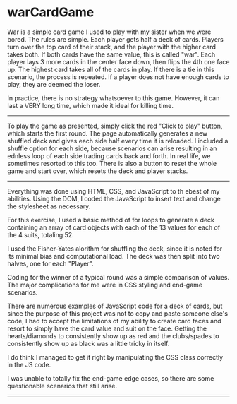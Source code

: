 # warCardGame

War is a simple card game I used to play with my sister when we were bored.
The rules are simple. Each player gets half a deck of cards.
Players turn over the top card of their stack, and the player with the higher card takes both.
If both cards have the same value, this is called "war".
Each player lays 3 more cards in the center face down, then flips the 4th one face up.
The highest card takes all of the cards in play.
If there is a tie in this scenario, the process is repeated.
If a player does not have enough cards to play, they are deemed the loser.

In practice, there is no strategy whatsoever to this game.
However, it can last a VERY long time, which made it ideal for killing time.

--------------------------

To play the game as presented, simply click the red "Click to play" button, which starts the first round.
The page automatically generates a new shuffled deck and gives each side half every time it is reloaded.
I included a shuffle option for each side, because scenarios can arise resulting in an ednless loop of each side
trading cards back and forth. In real life, we sometimes resorted to this too.
There is also a button to reset the whole game and start over, which resets the deck and player stacks.

--------------------------

Everything was done using HTML, CSS, and JavaScript to th ebest of my abilities.
Using the DOM, I coded the JavaScript to insert text and change the stylesheet as necessary.

For this exercise, I used a basic method of for loops to generate a deck containing an array of card objects with each of the 13 values for each of the 4 suits, totaling 52.

I used the Fisher-Yates alorithm for shuffling the deck, since it is noted for its minimal bias
and computational load.
The deck was then split into two halves, one for each "Player".

Coding for the winner of a typical round was a simple comparison of values.
The major complications for me were in CSS styling and end-game scenarios.

There are numerous examples of JavaScript code for a deck of cards, but since the purpose of this
project was not to copy and paste someone else's code, I had to accept the limitations of my
ability to create card faces and resort to simply have the card value and suit on the face.
Getting the hearts/diamonds to consistently show up as red and the clubs/spades to consistently
show up as black was a little tricky in itself.

I do think I managed to get it right by manipulating the CSS class correctly in the JS code.

I was unable to totally fix the end-game edge cases, so there are some questionable scenarios that still arise.

-------------------------
